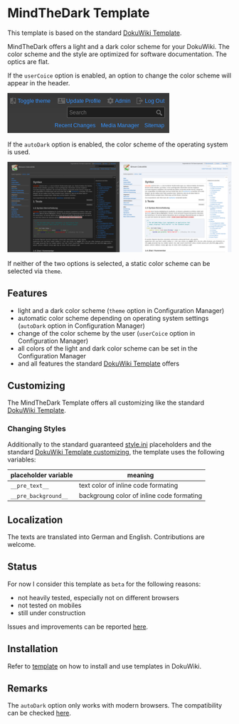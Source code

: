 # MindTheDark Template
This template is based on the standard [DokuWiki Template](https://www.dokuwiki.org/template:dokuwiki).

MindTheDark offers a light and a dark color scheme for your DokuWiki. The color scheme and the style are optimized for software documentation. The optics are flat.

If the `userCoice` option is enabled, an option to change the color scheme will appear in the header.

![screenshot_toggle](screenshot/screenshot_toggle.png)

If the `autoDark` option is enabled, the color scheme of the operating system is used. 

![screenshot](screenshot/screenshot.png)

If neither of the two options is selected, a static color scheme can be selected via `theme`.

## Features
* light and a dark color scheme (`theme` option in Configuration Manager)
* automatic color scheme depending on operating system settings (`autoDark` option in Configuration Manager)
* change of the color scheme by the user (`userCoice` option in Configuration Manager)
* all colors of the light and dark color scheme can be set in the Configuration Manager
* and all features the standard [DokuWiki Template](https://www.dokuwiki.org/template:dokuwiki#features) offers


## Customizing
The MindTheDark Template offers all customizing like the standard [DokuWiki Template](https://www.dokuwiki.org/template:dokuwiki#customizing).

### Changing Styles
Additionally to the standard guaranteed [style.ini](https://www.dokuwiki.org/devel:style.ini) placeholders and the standard [DokuWiki Template customizing](https://www.dokuwiki.org/template:dokuwiki#customizing), the template uses the following variables: 

| placeholder variable | meaning |
|----------------------|---------|
| `__pre_text__`         | text color of inline code formating|
| `__pre_background__`   | backgroung color of inline code formating|

## Localization
The texts are translated into German and English. Contributions are welcome.

## Status
For now I consider this template as `beta` for the following reasons: 
* not heavily tested, especially not on different browsers
* not tested on mobiles
* still under construction

Issues and improvements can be reported [here](https://github.com/MrReSc/MindTheDark).

## Installation

Refer to [template](https://www.dokuwiki.org/template) on how to install and use templates in DokuWiki.


## Remarks
The `autoDark` option only works with modern browsers. The compatibility can be checked [here](https://caniuse.com/#feat=prefers-color-scheme).
